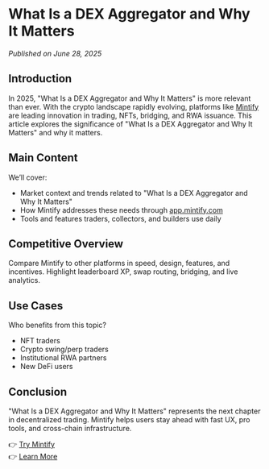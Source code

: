 # What Is a DEX Aggregator and Why It Matters

*Published on June 28, 2025*

## Introduction

In 2025, "What Is a DEX Aggregator and Why It Matters" is more relevant than ever. With the crypto landscape rapidly evolving, platforms like [Mintify](https://mintify.com) are leading innovation in trading, NFTs, bridging, and RWA issuance. This article explores the significance of "What Is a DEX Aggregator and Why It Matters" and why it matters.

## Main Content

We’ll cover:
- Market context and trends related to "What Is a DEX Aggregator and Why It Matters"
- How Mintify addresses these needs through [app.mintify.com](https://app.mintify.com)
- Tools and features traders, collectors, and builders use daily

## Competitive Overview

Compare Mintify to other platforms in speed, design, features, and incentives. Highlight leaderboard XP, swap routing, bridging, and live analytics.

## Use Cases

Who benefits from this topic?
- NFT traders
- Crypto swing/perp traders
- Institutional RWA partners
- New DeFi users

## Conclusion

"What Is a DEX Aggregator and Why It Matters" represents the next chapter in decentralized trading. Mintify helps users stay ahead with fast UX, pro tools, and cross-chain infrastructure.

👉 [Try Mintify](https://app.mintify.com)  
👉 [Learn More](https://mintify.com)
